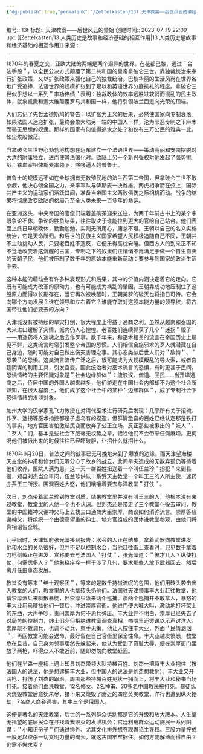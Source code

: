 ```yaml
---
{"dg-publish":true,"permalink":"/Zettelkasten/13f 天津教案——后世风云的肇始/","dgPassFrontmatter":true}
---
```


编号:: 13f
标题:: 天津教案——后世风云的肇始
创建时间:: 2023-07-19 22:09
up:: [[Zettelkasten/13 人类历史是故事和经济基础的相互作用\|13 人类历史是故事和经济基础的相互作用]]
来源:: 

---

1870年的春夏之交，亚欧大陆的两端是两个䢛异的世界。在花都巴黎，通过＂合法手段＂，以全民公决方式颠覆了第二共和国的皇帝拿破仑三世，靠独裁统治来奉行扩张政策，又以扩张政策来强化自己的独裁统治。巴黎华丽的生活风尚在世界各地广受追捧，法语世界的规模扩张到了足以和英语世界分庭抗礼的程度。拿破仑三世似乎想以一系列＂丰功伟绩＂表明：独裁政体的效率远胜过软弱而混乱的民主政体，就象凯撒和渥大维颠覆罗马共和国一样，他将引领法兰西走向光荣的顶端。

人们忘记了先哲孟德斯鸠的警告：以扩张为正义的后果，必然使国家向专制衰落。如果法国人迷恋扩张，最终会象大陆另一端的中国人一样，沦为邪恶专制之下麻木而毫无思想的奴隶。那样的国家有何值得追求之处？和仅有三万公民的雅典一比，如尘埃般微茫。

当拿破仑三世野心勃勃地构想在远东建立一个法语世界――策动高丽和安南摆脱对大清的附庸独立，进而使其法国化时。欧陆上另一个新兴强权对他发起了强势挑战：铁血宰相俾斯麦率领下，哆哆逼人的普鲁士。

普鲁士的规模远不如在全球拥有无数殖民地的法兰西第二帝国，但拿破仑三世不敢小觑，他决心倾全国之力，亲率军队与俾斯麦一决雌雄。两虎相争箭在弦上，国际共产主义的运动家们活跃其间，准备当帝国主义两败俱伤之际相机而动。战争的结果将彻底改变欧陆的格局乃至全人类未来一百多年的命运。

在亚洲这头，中央帝国的官僚们端着盖碗茶迎来送往，为两千年前古书上的某个字眼争论不休，争论的胜负结果，往往取决于谁能拉到更大的官给自己站台。他们表面上终日早朝晚休，勤勤勉勉，实则无所用心，庸怠不堪。王朝以自己的名义实施统治，它是天命所归。和后世的民族主义国家希望人民积极追随自己不同，王朝并不主动挑动人民，只要老百姓不造反，它便乐得高枕安睡。但西方人的到来正不知不觉地改变着这沉醒的古国，专制之下的奴隶们正悄悄不再满足于做一个自生自灭的天朝子民，他们被压制了数千年的原始本能重新萌动：要参与到国家的政治生活中去。

这种本能的萌动会有许多种表现形式和后果，其中的价值内涵决定着它的走向。它既有可能成为改革的原动力，也有可能成为祸乱的肇因。王朝靠成功地压制住了这股原力而得以长期存在，当它再次被唤醒时，王朝美梦的破灭也将指日可待。它会向哪个方向发展？谁在领导和左右着它？谁能夺取对这股本能力量的领导权，将古国带往他们想要去的方向？

天津城没有被持续的旱灾打倒，很大程度上得益于通商之利。虽然从越南和泰国的大米进口缓解了灾情，城内仍人心惶惶。老百姓们连续抓获了几个＂迷拐＂贩子――用迷药将人迷魂之后去作歹事。数千年来，和巫术相关的流言在帝国历史上屡见不鲜，这类流言时常引发整个帝国的恐慌。人们相信会施邪术的歹人就潜藏在自己身边，随时可能对自己做出伤天害理之事。其心态类似后世人们对＂敌特＂、＂恐袭＂的恐惧。这类流言流传广泛之后，很可能成为大规模叛乱的导火索，或者宫廷阴谋的利用工具，引发宫变。因此统治者对巫术流言的恐惧，有时更甚于民间。恐惧情绪的主要怀疑对象是＂社会边缘群体＂：流浪汉、僧道、回民……当开埠通商之后，侨居中国的外国人越来越多，他们游走在中国社会内部却不为这个社会所熟知，在很大程度上，他们成了这个社会中的某种＂边缘群体＂，成了专制社会下恐惧情绪的发泄对象。

加州大学的汉学家孔飞力教授在对清代巫术进行研究后发现：几乎所有关于招魂、作歹、迷拐等巫术指控都是子虚乌有的捏造，但群情激奋的百姓已经认定那是铁打的事实，地方官因害怕激起民变而放弃了公正立场，反正那些被揪出的＂妖人＂、＂歹人＂们，基本是些社会下层毫无权势之辈，牺牲他们不会带来任何麻烦。更何况他们被揪出来的时候往往已经吓破胆，让招什么就招什么。

1870年6月20日，普法之间的战事已无可挽地来到了爆发的边缘。而天津望海楼天主堂的神甫和修女们无暇分心于故乡的战云，此间旱灾造成的无数弃孤仍等待着他们收养，医院人满为患。这一天一群百姓扭送着一个叫伍兰珍＂拐犯＂来到县衙，知县刘杰当众审问，伍兰珍供认：系受天主教堂一个叫王三的人所主使，迷药亦系王三所授。围观百姓大怒，他们嚷嚷着要去与洋教堂＂打仗＂。

次日，刘杰带着武兰珍到教堂对质，结果教堂里并没有叫王三的人，他根本没有来过教堂，教堂里的人他一个也不认识。但刘杰还是带走了三个教堂仆役去审问，教堂的中国籍神父谢神父马上去找三口通商大臣崇厚，商议如何消弥流言。崇厚答应谢神父，将组织一个由德高望重的绅士、地方官组成的团体进教堂参观，由他们将真相诏告全城。

几乎同时，天津知府张光藻接到报告：水会的人正在结集，拿着武器向教堂进发。他和水会的关系很好，但并不足以控制水会，当他赶往街上查看时，只见数千拿着刀枪剑戟正在进发，宣称要去与法国人＂打仗＂，张光藻道：＂彼才几人？纵使打仗，何需恁多人？＂他象挠痒痒一样干涉了几句，要求那些人放下武器回去，然后离开任由事态发展。

教堂没有等来＂绅士观察团＂，等来的是数千持械流氓的包围，他们用砖头袭击出入教堂的人们，教堂里的人也拿砖头扔他们。法国驻天津领事丰大业赶往教堂，他请崇厚派兵来驱散暴徒，但崇厚只派来两个巡捕。那两个巡捕并不敢拿人，暴怒的丰大业用马鞭抽他们一顿后，冲进崇厚官衙。他进门便大喊大叫，激动地打坏架上的东西，大声争吵，责问崇厚为何不派兵弹压。丰大业并不明白，崇厚已经失去了对局势的控制力，绅士们非但拒绝进教室调查真相，书院里还罢课以示声讨洋人。崇厚既不敢调兵，也调不动兵，束手无策，他让人按住丰大业，外面＂民情汹汹＂，再回教堂可能会送命，最好留在自己官衙里保全性命。丰大业越发愤怒，教堂危在旦昔，自己身为领事居然先躲起来，他认为受到了奇耻大辱，便在崇厚衙门里放了两枪，吓得众人不敢近前，随即勿勿向教堂赶回。

他们在半路一座桥上遇上知县刘杰带领大队持械百姓。刘杰一把将丰大业抱住（按法国人的说法，他是想逮捕丰大业，但中国人的说法是刘杰想救他）。丰大业又开两枪，打伤了刘杰的跟班。周围那些持械百姓见状一拥而上，将丰大业和秘书当场打死。接着他们血洗教堂，12名修女、2名神甫、30多名中国教民被打死。暴徒纵火烧毁教堂后意犹未尽，接下来又烧毁了附近的四座英美教堂，洋行也遭到纵火抢劫，7名商人商眷遇害，其中三个是俄国人。

这便是著名的天津教案，后世的一系列群众运动都是它的升级和放大版本。人生毫无指望的底层民众在寻找着我毁灭的发泄机会；宫廷利用群众运动施展一系列阴谋；＂小知识份子＂们通过排外、尤其文化排外想夺取舆论主导权。三股力量拧成一股足以绞杀一切文明力量的绳索，就这古国牢牢捆住。如何方能解缚而得自由？仍需不懈求索？